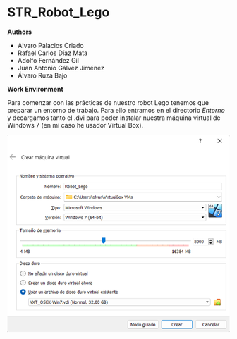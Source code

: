 # STR_Robot_Lego

**Authors**
  - Álvaro Palacios Criado
  - Rafael Carlos Díaz Mata
  - Adolfo Fernández Gil
  - Juan Antonio Gálvez Jiménez
  - Álvaro Ruza Bajo

**Work Environment**

Para comenzar con las prácticas de nuestro robot Lego tenemos que preparar un entorno de trabajo. Para ello entramos en el directorio *Entorno* y decargamos tanto el .dvi para poder instalar nuestra máquina virtual de Windows 7 (en mi caso he usador Virtual Box).

<img src="/STR/images/Instalacion_MV.png" alt="Instalación Máquina Virtual"/>
